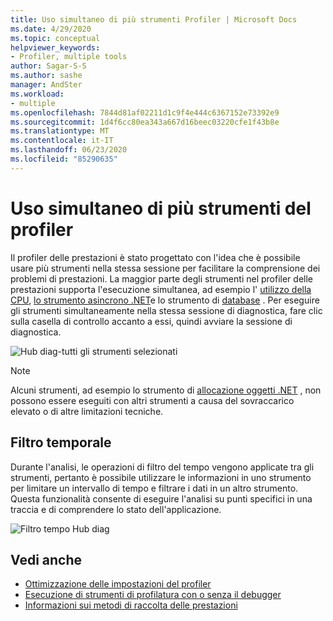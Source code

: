 ```yaml
---
title: Uso simultaneo di più strumenti Profiler | Microsoft Docs
ms.date: 4/29/2020
ms.topic: conceptual
helpviewer_keywords:
- Profiler, multiple tools
author: Sagar-S-S
ms.author: sashe
manager: AndSter
ms.workload:
- multiple
ms.openlocfilehash: 7844d81af02211d1c9f4e444c6367152e73392e9
ms.sourcegitcommit: 1d4f6cc80ea343a667d16beec03220cfe1f43b8e
ms.translationtype: MT
ms.contentlocale: it-IT
ms.lasthandoff: 06/23/2020
ms.locfileid: "85290635"
---
```

# <a name="using-multiple-profiler-tools-simultaneously"></a>Uso simultaneo di più strumenti del profiler

Il profiler delle prestazioni è stato progettato con l'idea che è possibile usare più strumenti nella stessa sessione per facilitare la comprensione dei problemi di prestazioni. La maggior parte degli strumenti nel profiler delle prestazioni supporta l'esecuzione simultanea, ad esempio l' [utilizzo della CPU](../profiling/cpu-usage.md), [lo strumento asincrono .NET](../profiling/analyze-async.md)e lo strumento di [database](../profiling/analyze-database.md) . Per eseguire gli strumenti simultaneamente nella stessa sessione di diagnostica, fare clic sulla casella di controllo accanto a essi, quindi avviare la sessione di diagnostica.

![Hub diag-tutti gli strumenti selezionati](../profiling/media/diaghuballtoolsselected.png "Hub diag-tutti gli strumenti selezionati")

>[!NOTE]
>Alcuni strumenti, ad esempio lo strumento di [allocazione oggetti .NET](../profiling/dotnet-alloc-tool.md) , non possono essere eseguiti con altri strumenti a causa del sovraccarico elevato o di altre limitazioni tecniche.

## <a name="time-filtering"></a>Filtro temporale 

Durante l'analisi, le operazioni di filtro del tempo vengono applicate tra gli strumenti, pertanto è possibile utilizzare le informazioni in uno strumento per limitare un intervallo di tempo e filtrare i dati in un altro strumento. Questa funzionalità consente di eseguire l'analisi su punti specifici in una traccia e di comprendere lo stato dell'applicazione.

![Filtro tempo Hub diag](../profiling/media/diaghubtimefiltering.png "Filtro tempo Hub diag")

## <a name="see-also"></a>Vedi anche

- [Ottimizzazione delle impostazioni del profiler](../profiling/optimize-profiler-settings.md)
- [Esecuzione di strumenti di profilatura con o senza il debugger](../profiling/running-profiling-tools-with-or-without-the-debugger.md)
- [Informazioni sui metodi di raccolta delle prestazioni](../profiling/understanding-performance-collection-methods-perf-profiler.md)
